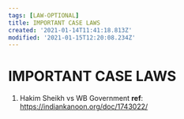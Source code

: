 ```yaml
---
tags: [LAW-OPTIONAL]
title: IMPORTANT CASE LAWS
created: '2021-01-14T11:41:18.813Z'
modified: '2021-01-15T12:20:08.234Z'
---
```


# IMPORTANT CASE LAWS 

1. Hakim Sheikh vs WB Government **ref**: https://indiankanoon.org/doc/1743022/
